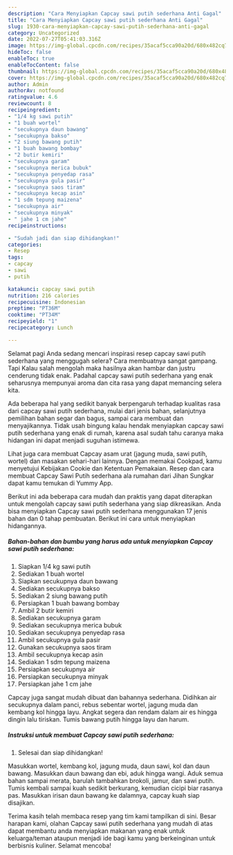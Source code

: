 ```yaml
---
description: "Cara Menyiapkan Capcay sawi putih sederhana Anti Gagal"
title: "Cara Menyiapkan Capcay sawi putih sederhana Anti Gagal"
slug: 1930-cara-menyiapkan-capcay-sawi-putih-sederhana-anti-gagal
category: Uncategorized
date: 2022-07-27T05:41:03.316Z
image: https://img-global.cpcdn.com/recipes/35acaf5cca90a20d/680x482cq70/capcay-sawi-putih-sederhana-foto-resep-utama.jpg
hideToc: false
enableToc: true
enableTocContent: false
thumbnail: https://img-global.cpcdn.com/recipes/35acaf5cca90a20d/680x482cq70/capcay-sawi-putih-sederhana-foto-resep-utama.jpg
cover: https://img-global.cpcdn.com/recipes/35acaf5cca90a20d/680x482cq70/capcay-sawi-putih-sederhana-foto-resep-utama.jpg
author: Admin
authorAv: notfound
ratingvalue: 4.6
reviewcount: 8
recipeingredient:
- "1/4 kg sawi putih"
- "1 buah wortel"
- "secukupnya daun bawang"
- "secukupnya bakso"
- "2 siung bawang putih"
- "1 buah bawang bombay"
- "2 butir kemiri"
- "secukupnya garam"
- "secukupnya merica bubuk"
- "secukupnya penyedap rasa"
- "secukupnya gula pasir"
- "secukupnya saos tiram"
- "secukupnya kecap asin"
- "1 sdm tepung maizena"
- "secukupnya air"
- "secukupnya minyak"
- " jahe 1 cm jahe"
recipeinstructions:

- "Sudah jadi dan siap dihidangkan!"
categories:
- Resep
tags:
- capcay
- sawi
- putih

katakunci: capcay sawi putih 
nutrition: 216 calories
recipecuisine: Indonesian
preptime: "PT36M"
cooktime: "PT34M"
recipeyield: "1"
recipecategory: Lunch

---
```



Selamat pagi Anda sedang mencari inspirasi resep capcay sawi putih sederhana yang menggugah selera? Cara membuatnya sangat gampang. Tapi Kalau salah mengolah maka hasilnya akan hambar dan justru cenderung tidak enak. Padahal capcay sawi putih sederhana yang enak seharusnya mempunyai aroma dan cita rasa yang dapat memancing selera kita.


Ada beberapa hal yang sedikit banyak berpengaruh terhadap kualitas rasa dari capcay sawi putih sederhana, mulai dari jenis bahan, selanjutnya pemilihan bahan segar dan bagus, sampai cara membuat dan menyajikannya. Tidak usah bingung kalau hendak menyiapkan capcay sawi putih sederhana yang enak di rumah, karena asal sudah tahu caranya maka hidangan ini dapat menjadi suguhan istimewa.

Lihat juga cara membuat Capcay asam urat (jagung muda, sawi putih, wortel) dan masakan sehari-hari lainnya. Dengan memakai Cookpad, kamu menyetujui Kebijakan Cookie dan Ketentuan Pemakaian. Resep dan cara membuat Capcay Sawi Putih sederhana ala rumahan dari Jihan Sungkar dapat kamu temukan di Yummy App.


Berikut ini ada beberapa cara mudah dan praktis yang dapat diterapkan untuk mengolah capcay sawi putih sederhana yang siap dikreasikan. Anda bisa menyiapkan Capcay sawi putih sederhana menggunakan 17 jenis bahan dan 0 tahap pembuatan. Berikut ini cara untuk menyiapkan hidangannya.

<!--inarticleads1-->

##### Bahan-bahan dan bumbu yang harus ada untuk menyiapkan Capcay sawi putih sederhana:

1. Siapkan 1/4 kg sawi putih
1. Sediakan 1 buah wortel
1. Siapkan secukupnya daun bawang
1. Sediakan secukupnya bakso
1. Sediakan 2 siung bawang putih
1. Persiapkan 1 buah bawang bombay
1. Ambil 2 butir kemiri
1. Sediakan secukupnya garam
1. Sediakan secukupnya merica bubuk
1. Sediakan secukupnya penyedap rasa
1. Ambil secukupnya gula pasir
1. Gunakan secukupnya saos tiram
1. Ambil secukupnya kecap asin
1. Sediakan 1 sdm tepung maizena
1. Persiapkan secukupnya air
1. Persiapkan secukupnya minyak
1. Persiapkan  jahe 1 cm jahe


Capcay juga sangat mudah dibuat dan bahannya sederhana. Didihkan air secukupnya dalam panci, rebus sebentar wortel, jagung muda dan kembang kol hingga layu. Angkat segera dan rendam dalam air es hingga dingin lalu tiriskan. Tumis bawang putih hingga layu dan harum. 

<!--inarticleads2-->

##### Instruksi untuk membuat Capcay sawi putih sederhana:


1. Selesai dan siap dihidangkan!

Masukkan wortel, kembang kol, jagung muda, daun sawi, kol dan daun bawang. Masukkan daun bawang dan ebi, aduk hingga wangi. Aduk semua bahan sampai merata, barulah tambahkan brokoli, jamur, dan sawi putih. Tumis kembali sampai kuah sedikit berkurang, kemudian cicipi biar rasanya pas. Masukkan irisan daun bawang ke dalamnya, capcay kuah siap disajikan. 

Terima kasih telah membaca resep yang tim kami tampilkan di sini. Besar harapan kami, olahan Capcay sawi putih sederhana yang mudah di atas dapat membantu anda menyiapkan makanan yang enak untuk keluarga/teman ataupun menjadi ide bagi kamu yang berkeinginan untuk berbisnis kuliner. Selamat mencoba!
